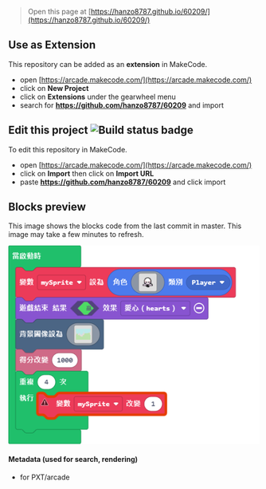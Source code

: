  


> Open this page at [https://hanzo8787.github.io/60209/](https://hanzo8787.github.io/60209/)

## Use as Extension

This repository can be added as an **extension** in MakeCode.

* open [https://arcade.makecode.com/](https://arcade.makecode.com/)
* click on **New Project**
* click on **Extensions** under the gearwheel menu
* search for **https://github.com/hanzo8787/60209** and import

## Edit this project ![Build status badge](https://github.com/hanzo8787/60209/workflows/MakeCode/badge.svg)

To edit this repository in MakeCode.

* open [https://arcade.makecode.com/](https://arcade.makecode.com/)
* click on **Import** then click on **Import URL**
* paste **https://github.com/hanzo8787/60209** and click import

## Blocks preview

This image shows the blocks code from the last commit in master.
This image may take a few minutes to refresh.

![A rendered view of the blocks](https://github.com/hanzo8787/60209/raw/master/.github/makecode/blocks.png)

#### Metadata (used for search, rendering)

* for PXT/arcade
<script src="https://makecode.com/gh-pages-embed.js"></script><script>makeCodeRender("{{ site.makecode.home_url }}", "{{ site.github.owner_name }}/{{ site.github.repository_name }}");</script>
